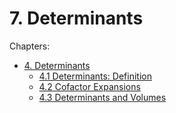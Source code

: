# 7. Determinants

Chapters:
- [4. Determinants](https://textbooks.math.gatech.edu/ila/chap-determinant.html)
    - [4.1 Determinants: Definition](https://textbooks.math.gatech.edu/ila/determinants-definitions-properties.html)
    - [4.2 Cofactor Expansions](https://textbooks.math.gatech.edu/ila/determinants-cofactors.html)
    - [4.3 Determinants and Volumes](https://textbooks.math.gatech.edu/ila/determinants-volumes.html)
